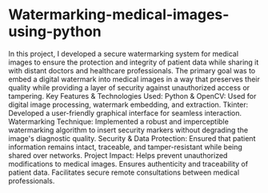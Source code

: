 # Watermarking-medical-images-using-python
In this project, I developed a secure watermarking system for medical images to ensure the protection and integrity of patient data while sharing it with distant doctors and healthcare professionals. The primary goal was to embed a digital watermark into medical images in a way that preserves their quality while providing a layer of security against unauthorized access or tampering.
Key Features & Technologies Used:
Python & OpenCV: Used for digital image processing, watermark embedding, and extraction.
Tkinter: Developed a user-friendly graphical interface for seamless interaction.
Watermarking Technique: Implemented a robust and imperceptible watermarking algorithm to insert security markers without degrading the image's diagnostic quality.
Security & Data Protection: Ensured that patient information remains intact, traceable, and tamper-resistant while being shared over networks.
Project Impact:
Helps prevent unauthorized modifications to medical images.
Ensures authenticity and traceability of patient data.
Facilitates secure remote consultations between medical professionals.
